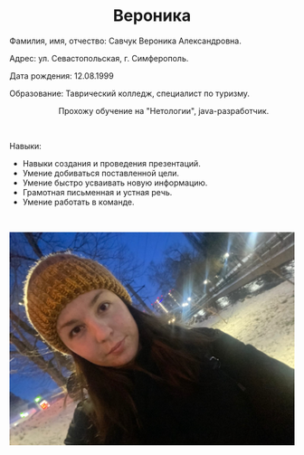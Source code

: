 <h1 style="text-align: center;"><strong>Вероника</strong></h1>
<p style="text-align: left;">Фамилия, имя, отчество: Савчук Вероника Александровна.</p>
<p style="text-align: left;">Адрес: ул. Севастопольская, г. Симферополь.</p>
<p style="text-align: left;">Дата рождения: 12.08.1999</p>
<p style="text-align: left;">Образование: Таврический колледж, специалист по туризму.</p>
<p style="text-align: left;">&nbsp; &nbsp; &nbsp; &nbsp; &nbsp; &nbsp; &nbsp; &nbsp; &nbsp; &nbsp; &nbsp; Прохожу обучение на "Нетологии", java-разработчик.</p>
<p style="text-align: left;">&nbsp;</p>
<p style="text-align: left;">Навыки:</p>
<ul>
<li>Навыки создания и проведения презентаций.</li>
<li>Умение добиваться поставленной цели.</li>
<li>Умение быстро усваивать новую информацию.</li>
<li>Грамотная письменная и устная речь.</li>
<li>Умение работать в команде.</li>
</ul>
<p style="text-align: right;">&nbsp;</p>


![Фото](img/j6HhoR709zw.jpg)
